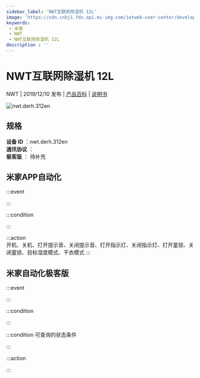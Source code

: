 ```yaml
---
sidebar_label: 'NWT互联网除湿机 12L'
image: 'https://cdn.cnbj1.fds.api.mi-img.com/iotweb-user-center/developer_1679047653875ujA1PN0R.png?GalaxyAccessKeyId=AKVGLQWBOVIRQ3XLEW&Expires=9223372036854775807&Signature=vhRYsmOVpTjADtXf4Fi7UTqP7xM='
keywords: 
 - 米家
 - NWT
 - NWT互联网除湿机 12L
description : ''
---
```

# NWT互联网除湿机 12L

NWT | 2019/12/10 发布 | [产品百科](https://home.mi.com/webapp/content/baike/product/index.html?model=nwt.derh.312en/) | [说明书](https://home.mi.com/views/introduction.html?model=nwt.derh.312en&region=cn)

![nwt.derh.312en](https://cdn.cnbj1.fds.api.mi-img.com/iotweb-user-center/developer_1679047653875ujA1PN0R.png?GalaxyAccessKeyId=AKVGLQWBOVIRQ3XLEW&Expires=9223372036854775807&Signature=vhRYsmOVpTjADtXf4Fi7UTqP7xM=)

## 规格  
> 
**设备 ID** ：nwt.derh.312en  
**通讯协议** ：  
**极客版**  ： 待补充 


## 米家APP自动化  

:::event  

:::

:::condition  

:::

:::action   
开机、关机、打开提示音、关闭提示音、打开指示灯、关闭指示灯、打开童锁、关闭童锁、目标湿度模式、干衣模式
:::

## 米家自动化极客版  

:::event  

:::

:::condition  

:::

:::condition 可查询的状态条件  

:::

:::action  

:::

        

